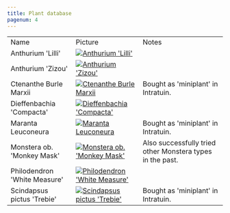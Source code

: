 ```yaml
---
title: Plant database
pagenum: 4
---
```

<table>
<tr>
<td> Name </td> <td> Picture </td> <td> Notes </td>
</tr>

<tr>
<td> Anthurium 'Lilli' </td>
<td>
<a href="..\assets\images\Plant-database\Anthurium_Lilly.png" target="_blank">
    <img 
        src="..\assets\images\Plant-database\thumbnails\300\Anthurium_Lilly.png"
        srcset="..\assets\images\Plant-database\thumbnails\100\Anthurium_Lilly.png 100w, 
                ..\assets\images\Plant-database\thumbnails\300\Anthurium_Lilly.png 300w"
        sizes="(max-width: 600px) 100px, 300px"
        alt="Anthurium 'Lilli'"
        style="display: block; margin-left: auto; margin-right: auto; max-width: 100%;"/>
</a>
</td>
<td></td>
</tr>

<tr>
<td> Anthurium 'Zizou' </td>
<td>
<a href="..\assets\images\Plant-database\Anthurium_Zizou.png" target="_blank">
    <img 
        src="..\assets\images\Plant-database\thumbnails\300\Anthurium_Zizou.png"
        srcset="..\assets\images\Plant-database\thumbnails\100\Anthurium_Zizou.png 100w, 
                ..\assets\images\Plant-database\thumbnails\300\Anthurium_Zizou.png 300w"
        sizes="(max-width: 600px) 100px, 300px"
        alt="Anthurium 'Zizou'"
        style="display: block; margin-left: auto; margin-right: auto; max-width: 100%;"/>
</a>
</td>
<td></td>
</tr>

<tr>
<td> Ctenanthe Burle Marxii </td>
<td>
<a href="..\assets\images\Plant-database\Ctenanthe_Burle_Marxii.png" target="_blank">
    <img 
        src="..\assets\images\Plant-database\thumbnails\300\Ctenanthe_Burle_Marxii.png"
        srcset="..\assets\images\Plant-database\thumbnails\100\Ctenanthe_Burle_Marxii.png 100w, 
                ..\assets\images\Plant-database\thumbnails\300\Ctenanthe_Burle_Marxii.png 300w"
        sizes="(max-width: 600px) 100px, 300px"
        alt="Ctenanthe Burle Marxii"
        style="display: block; margin-left: auto; margin-right: auto; max-width: 100%;"/>
</a>
</td>
<td> Bought as 'miniplant' in Intratuin. </td>
</tr>

<tr>
<td> Dieffenbachia 'Compacta' </td>
<td>
<a href="..\assets\images\Plant-database\Dieffenbachia _Compacta.png" target="_blank">
    <img 
        src="..\assets\images\Plant-database\thumbnails\300\Dieffenbachia _Compacta.png"
        srcset="..\assets\images\Plant-database\thumbnails\100\Dieffenbachia _Compacta.png 100w, 
                ..\assets\images\Plant-database\thumbnails\300\Dieffenbachia _Compacta.png 300w"
        sizes="(max-width: 600px) 100px, 300px"
        alt="Dieffenbachia 'Compacta'"
        style="display: block; margin-left: auto; margin-right: auto; max-width: 100%;"/>
</a>
</td>
<td> </td>
</tr>

<tr>
<td> Maranta Leuconeura </td>
<td>
<a href="..\assets\images\Plant-database\Maranta_Leuconeura.png" target="_blank">
    <img 
        src="..\assets\images\Plant-database\thumbnails\300\Maranta_Leuconeura.png"
        srcset="..\assets\images\Plant-database\thumbnails\100\Maranta_Leuconeura.png 100w, 
                ..\assets\images\Plant-database\thumbnails\300\Maranta_Leuconeura.png 300w"
        sizes="(max-width: 600px) 100px, 300px"
        alt="Maranta Leuconeura"
        style="display: block; margin-left: auto; margin-right: auto; max-width: 100%;"/>
</a>
</td>
<td> Bought as 'miniplant' in Intratuin. </td>
</tr>

<tr>
<td> Monstera ob. 'Monkey Mask' </td>
<td>
<a href="..\assets\images\Plant-database\Monstera_ob_Monkey_Mask.png" target="_blank">
    <img 
        src="..\assets\images\Plant-database\thumbnails\300\Monstera_ob_Monkey_Mask.png"
        srcset="..\assets\images\Plant-database\thumbnails\100\Monstera_ob_Monkey_Mask.png 100w, 
                ..\assets\images\Plant-database\thumbnails\300\Monstera_ob_Monkey_Mask.png 300w"
        sizes="(max-width: 600px) 100px, 300px"
        alt="Monstera ob. 'Monkey Mask'"
        style="display: block; margin-left: auto; margin-right: auto; max-width: 100%;"/>
</a>
</td>
<td> Also successfully tried other Monstera types in the past. </td>
</tr>

<tr>
<td> Philodendron 'White Measure' </td>
<td>
<a href="..\assets\images\Plant-database\Philodendron_White_Measure.png" target="_blank">
    <img 
        src="..\assets\images\Plant-database\thumbnails\300\Philodendron_White_Measure.png"
        srcset="..\assets\images\Plant-database\thumbnails\100\Philodendron_White_Measure.png 100w, 
                ..\assets\images\Plant-database\thumbnails\300\Philodendron_White_Measure.png 300w"
        sizes="(max-width: 600px) 100px, 300px"
        alt="Philodendron 'White Measure'"
        style="display: block; margin-left: auto; margin-right: auto; max-width: 100%;"/>
</a>
</td>
<td> </td>
</tr>

<tr>
<td> Scindapsus pictus 'Trebie' </td>
<td>
<a href="..\assets\images\Plant-database\Scindapsus_pictus_Trebie.png" target="_blank">
    <img 
        src="..\assets\images\Plant-database\thumbnails\300\Scindapsus_pictus_Trebie.png"
        srcset="..\assets\images\Plant-database\thumbnails\100\Scindapsus_pictus_Trebie.png 100w, 
                ..\assets\images\Plant-database\thumbnails\300\Scindapsus_pictus_Trebie.png 300w"
        sizes="(max-width: 600px) 100px, 300px"
        alt="Scindapsus pictus 'Trebie'"
        style="display: block; margin-left: auto; margin-right: auto; max-width: 100%;"/>
</a>
</td>
<td> Bought as 'miniplant' in Intratuin. </td>
</tr>
